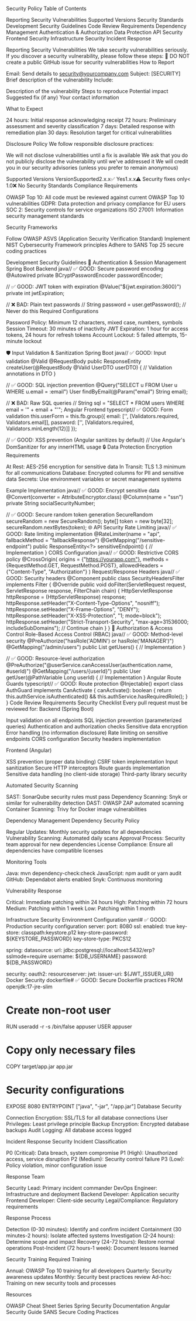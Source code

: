 Security Policy
Table of Contents

Reporting Security Vulnerabilities
Supported Versions
Security Standards
Development Security Guidelines
Code Review Requirements
Dependency Management
Authentication & Authorization
Data Protection
API Security
Frontend Security
Infrastructure Security
Incident Response

Reporting Security Vulnerabilities
We take security vulnerabilities seriously. If you discover a security vulnerability, please follow these steps:
🚨 DO NOT create a public GitHub issue for security vulnerabilities
How to Report

Email: Send details to security@yourcompany.com
Subject: [SECURITY] Brief description of the vulnerability
Include:

Description of the vulnerability
Steps to reproduce
Potential impact
Suggested fix (if any)
Your contact information



What to Expect

24 hours: Initial response acknowledging receipt
72 hours: Preliminary assessment and severity classification
7 days: Detailed response with remediation plan
30 days: Resolution target for critical vulnerabilities

Disclosure Policy
We follow responsible disclosure practices:

We will not disclose vulnerabilities until a fix is available
We ask that you do not publicly disclose the vulnerability until we've addressed it
We will credit you in our security advisories (unless you prefer to remain anonymous)

Supported Versions
VersionSupported2.x.x✅ Yes1.x.x⚠️ Security fixes only< 1.0❌ No
Security Standards
Compliance Requirements

OWASP Top 10: All code must be reviewed against current OWASP Top 10 vulnerabilities
GDPR: Data protection and privacy compliance for EU users
SOC 2: Security controls for service organizations
ISO 27001: Information security management standards

Security Frameworks

Follow OWASP ASVS (Application Security Verification Standard)
Implement NIST Cybersecurity Framework principles
Adhere to SANS Top 25 secure coding practices

Development Security Guidelines
🔐 Authentication & Session Management
Spring Boot Backend
java// ✅ GOOD: Secure password encoding
@Autowired
private BCryptPasswordEncoder passwordEncoder;

// ✅ GOOD: JWT token with expiration
@Value("${jwt.expiration:3600}")
private int jwtExpiration;

// ❌ BAD: Plain text passwords
// String password = user.getPassword(); // Never do this
Required Configurations

Password Policy: Minimum 12 characters, mixed case, numbers, symbols
Session Timeout: 30 minutes of inactivity
JWT Expiration: 1 hour for access tokens, 24 hours for refresh tokens
Account Lockout: 5 failed attempts, 15-minute lockout

🛡️ Input Validation & Sanitization
Spring Boot
java// ✅ GOOD: Input validation
@Valid
@RequestBody
public ResponseEntity<User> createUser(@RequestBody @Valid UserDTO userDTO) {
    // Validation annotations in DTO
}

// ✅ GOOD: SQL injection prevention
@Query("SELECT u FROM User u WHERE u.email = :email")
User findByEmail(@Param("email") String email);

// ❌ BAD: Raw SQL queries
// String sql = "SELECT * FROM users WHERE email = '" + email + "'";
Angular Frontend
typescript// ✅ GOOD: Form validation
this.userForm = this.fb.group({
  email: ['', [Validators.required, Validators.email]],
  password: ['', [Validators.required, Validators.minLength(12)]]
});

// ✅ GOOD: XSS prevention (Angular sanitizes by default)
// Use Angular's DomSanitizer for any innerHTML usage
🔒 Data Protection
Encryption Requirements

At Rest: AES-256 encryption for sensitive data
In Transit: TLS 1.3 minimum for all communications
Database: Encrypted columns for PII and sensitive data
Secrets: Use environment variables or secret management systems

Example Implementation
java// ✅ GOOD: Encrypt sensitive data
@Convert(converter = AttributeEncryptor.class)
@Column(name = "ssn")
private String socialSecurityNumber;

// ✅ GOOD: Secure random token generation
SecureRandom secureRandom = new SecureRandom();
byte[] token = new byte[32];
secureRandom.nextBytes(token);
🌐 API Security
Rate Limiting
java// ✅ GOOD: Rate limiting implementation
@RateLimiter(name = "api", fallbackMethod = "fallbackResponse")
@GetMapping("/sensitive-endpoint")
public ResponseEntity<?> sensitiveEndpoint() {
    // Implementation
}
CORS Configuration
java// ✅ GOOD: Restrictive CORS policy
@CrossOrigin(
    origins = {"https://yourapp.com"},
    methods = {RequestMethod.GET, RequestMethod.POST},
    allowedHeaders = {"Content-Type", "Authorization"}
)
Request/Response Headers
java// ✅ GOOD: Security headers
@Component
public class SecurityHeadersFilter implements Filter {
    @Override
    public void doFilter(ServletRequest request, ServletResponse response, FilterChain chain) {
        HttpServletResponse httpResponse = (HttpServletResponse) response;
        httpResponse.setHeader("X-Content-Type-Options", "nosniff");
        httpResponse.setHeader("X-Frame-Options", "DENY");
        httpResponse.setHeader("X-XSS-Protection", "1; mode=block");
        httpResponse.setHeader("Strict-Transport-Security", "max-age=31536000; includeSubDomains");
        // Continue chain
    }
}
🎯 Authorization & Access Control
Role-Based Access Control (RBAC)
java// ✅ GOOD: Method-level security
@PreAuthorize("hasRole('ADMIN') or hasRole('MANAGER')")
@GetMapping("/admin/users")
public List<User> getUsers() {
    // Implementation
}

// ✅ GOOD: Resource-level authorization
@PreAuthorize("@userService.canAccessUser(authentication.name, #userId)")
@GetMapping("/users/{userId}")
public User getUser(@PathVariable Long userId) {
    // Implementation
}
Angular Route Guards
typescript// ✅ GOOD: Route protection
@Injectable()
export class AuthGuard implements CanActivate {
  canActivate(): boolean {
    return this.authService.isAuthenticated() && 
           this.authService.hasRequiredRole();
  }
}
Code Review Requirements
Security Checklist
Every pull request must be reviewed for:
Backend (Spring Boot)

 Input validation on all endpoints
 SQL injection prevention (parameterized queries)
 Authentication and authorization checks
 Sensitive data encryption
 Error handling (no information disclosure)
 Rate limiting on sensitive endpoints
 CORS configuration
 Security headers implementation

Frontend (Angular)

 XSS prevention (proper data binding)
 CSRF token implementation
 Input sanitization
 Secure HTTP interceptors
 Route guards implementation
 Sensitive data handling (no client-side storage)
 Third-party library security

Automated Security Scanning

SAST: SonarQube security rules must pass
Dependency Scanning: Snyk or similar for vulnerability detection
DAST: OWASP ZAP automated scanning
Container Scanning: Trivy for Docker image vulnerabilities

Dependency Management
Dependency Security Policy

Regular Updates: Monthly security updates for all dependencies
Vulnerability Scanning: Automated daily scans
Approval Process: Security team approval for new dependencies
License Compliance: Ensure all dependencies have compatible licenses

Monitoring Tools

Java: mvn dependency-check:check
JavaScript: npm audit or yarn audit
GitHub: Dependabot alerts enabled
Snyk: Continuous monitoring

Vulnerability Response

Critical: Immediate patching within 24 hours
High: Patching within 72 hours
Medium: Patching within 1 week
Low: Patching within 1 month

Infrastructure Security
Environment Configuration
yaml# ✅ GOOD: Production security configuration
server:
  port: 8080
  ssl:
    enabled: true
    key-store: classpath:keystore.p12
    key-store-password: ${KEYSTORE_PASSWORD}
    key-store-type: PKCS12

spring:
  datasource:
    url: jdbc:postgresql://localhost:5432/erp?sslmode=require
    username: ${DB_USERNAME}
    password: ${DB_PASSWORD}
  
  security:
    oauth2:
      resourceserver:
        jwt:
          issuer-uri: ${JWT_ISSUER_URI}
Docker Security
dockerfile# ✅ GOOD: Secure Dockerfile practices
FROM openjdk:17-jre-slim

# Create non-root user
RUN useradd -r -s /bin/false appuser
USER appuser

# Copy only necessary files
COPY target/app.jar app.jar

# Security configurations
EXPOSE 8080
ENTRYPOINT ["java", "-jar", "/app.jar"]
Database Security

Connection Encryption: SSL/TLS for all database connections
User Privileges: Least privilege principle
Backup Encryption: Encrypted database backups
Audit Logging: All database access logged

Incident Response
Security Incident Classification

P0 (Critical): Data breach, system compromise
P1 (High): Unauthorized access, service disruption
P2 (Medium): Security control failure
P3 (Low): Policy violation, minor configuration issue

Response Team

Security Lead: Primary incident commander
DevOps Engineer: Infrastructure and deployment
Backend Developer: Application security
Frontend Developer: Client-side security
Legal/Compliance: Regulatory requirements

Response Process

Detection (0-30 minutes): Identify and confirm incident
Containment (30 minutes-2 hours): Isolate affected systems
Investigation (2-24 hours): Determine scope and impact
Recovery (24-72 hours): Restore normal operations
Post-Incident (72 hours-1 week): Document lessons learned

Security Training
Required Training

Annual: OWASP Top 10 training for all developers
Quarterly: Security awareness updates
Monthly: Security best practices review
Ad-hoc: Training on new security tools and processes

Resources

OWASP Cheat Sheet Series
Spring Security Documentation
Angular Security Guide
SANS Secure Coding Practices

